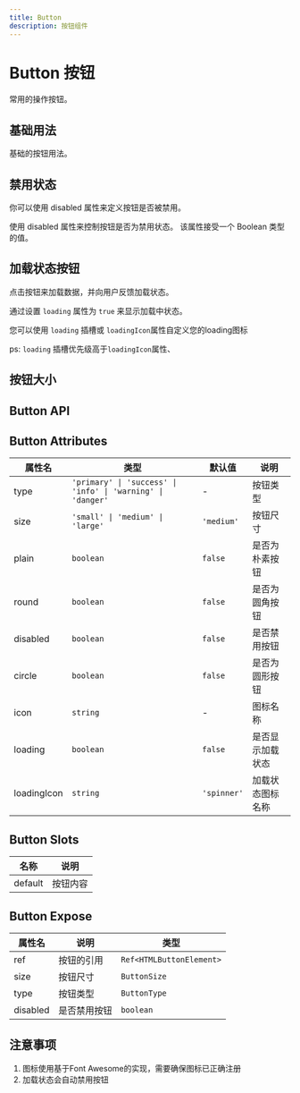 ```yaml
---
title: Button
description: 按钮组件
---
```


# Button 按钮

常用的操作按钮。

## 基础用法

基础的按钮用法。
<preview path="../common/Button/ButtonBase.vue"></preview>

## 禁用状态

你可以使用 disabled 属性来定义按钮是否被禁用。

使用 disabled 属性来控制按钮是否为禁用状态。 该属性接受一个 Boolean 类型的值。
<preview path="../common/Button/ButtonDisabled.vue"></preview>

## 加载状态按钮

点击按钮来加载数据，并向用户反馈加载状态。

通过设置 `loading` 属性为 `true` 来显示加载中状态。

您可以使用 `loading` 插槽或 `loadingIcon`属性自定义您的loading图标

ps: `loading` 插槽优先级高于`loadingIcon`属性、

<preview path="../common/Button/ButtonLoading.vue"></preview>

## 按钮大小

<preview path="../common/Button/ButtonSize.vue"></preview>

## Button API

## Button Attributes

| 属性名      | 类型                                                        | 默认值      | 说明             |
| ----------- | ----------------------------------------------------------- | ----------- | ---------------- |
| type        | `'primary' \| 'success' \| 'info' \| 'warning' \| 'danger'` | -           | 按钮类型         |
| size        | `'small' \| 'medium' \| 'large'`                            | `'medium'`  | 按钮尺寸         |
| plain       | `boolean`                                                   | `false`     | 是否为朴素按钮   |
| round       | `boolean`                                                   | `false`     | 是否为圆角按钮   |
| disabled    | `boolean`                                                   | `false`     | 是否禁用按钮     |
| circle      | `boolean`                                                   | `false`     | 是否为圆形按钮   |
| icon        | `string`                                                    | -           | 图标名称         |
| loading     | `boolean`                                                   | `false`     | 是否显示加载状态 |
| loadingIcon | `string`                                                    | `'spinner'` | 加载状态图标名称 |

## Button Slots

| 名称    | 说明     |
| ------- | -------- |
| default | 按钮内容 |

## Button Expose

| 属性名   | 说明         | 类型                     |
| -------- | ------------ | ------------------------ |
| ref      | 按钮的引用   | `Ref<HTMLButtonElement>` |
| size     | 按钮尺寸     | `ButtonSize`             |
| type     | 按钮类型     | `ButtonType`             |
| disabled | 是否禁用按钮 | `boolean`                |

## 注意事项

1. 图标使用基于Font Awesome的实现，需要确保图标已正确注册
2. 加载状态会自动禁用按钮
